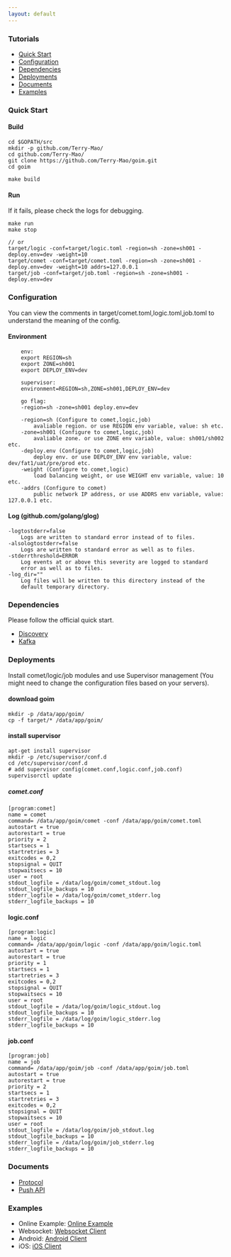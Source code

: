 ```yaml
---
layout: default
---
```


### Tutorials

- [Quick Start](#quick-start)
- [Configuration](#configuration)
- [Dependencies](#dependencies)
- [Deployments](#deployments)
- [Documents](#documents)
- [Examples](#examples)

### Quick Start

#### Build 

```
cd $GOPATH/src 
mkdir -p github.com/Terry-Mao/
cd github.com/Terry-Mao/
git clone https://github.com/Terry-Mao/goim.git
cd goim

make build
```

#### Run

If it fails, please check the logs for debugging.  

```
make run
make stop

// or
target/logic -conf=target/logic.toml -region=sh -zone=sh001 -deploy.env=dev -weight=10
target/comet -conf=target/comet.toml -region=sh -zone=sh001 -deploy.env=dev -weight=10 addrs=127.0.0.1
target/job -conf=target/job.toml -region=sh -zone=sh001 -deploy.env=dev
```

### Configuration

You can view the comments in target/comet.toml,logic.toml,job.toml to understand the meaning of the config.

#### Environment

```
    env:
    export REGION=sh
    export ZONE=sh001
    export DEPLOY_ENV=dev

    supervisor:
    environment=REGION=sh,ZONE=sh001,DEPLOY_ENV=dev

    go flag:
    -region=sh -zone=sh001 deploy.env=dev

    -region=sh (Configure to comet,logic,job)
        avaliable region. or use REGION env variable, value: sh etc.
    -zone=sh001 (Configure to comet,logic,job)
        avaliable zone. or use ZONE env variable, value: sh001/sh002 etc.
    -deploy.env (Configure to comet,logic,job)
        deploy env. or use DEPLOY_ENV env variable, value: dev/fat1/uat/pre/prod etc.
    -weight (Configure to comet,logic)
        load balancing weight, or use WEIGHT env variable, value: 10 etc.
    -addrs (Configure to comet)
        public network IP address, or use ADDRS env variable, value: 127.0.0.1 etc.
```

#### Log (github.com/golang/glog)

    -logtostderr=false
	    Logs are written to standard error instead of to files.
    -alsologtostderr=false
	    Logs are written to standard error as well as to files.
    -stderrthreshold=ERROR
	    Log events at or above this severity are logged to standard
	    error as well as to files.
    -log_dir=""
	    Log files will be written to this directory instead of the
	    default temporary directory.

### Dependencies

Please follow the official quick start.

* [Discovery](https://github.com/Bilibili/discovery)
* [Kafka](https://kafka.apache.org/quickstart)

### Deployments

Install comet/logic/job modules and use Supervisor management (You might need to change the configuration files based on your servers).

#### download goim
```
mkdir -p /data/app/goim/
cp -f target/* /data/app/goim/
```

#### install supervisor
```
apt-get install supervisor
mkdir -p /etc/supervisor/conf.d
cd /etc/supervisor/conf.d
# add supervisor config(comet.conf,logic.conf,job.conf)
supervisorctl update
```
##### comet.conf

```
[program:comet]
name = comet
command= /data/app/goim/comet -conf /data/app/goim/comet.toml
autostart = true
autorestart = true
priority = 2
startsecs = 1
startretries = 3
exitcodes = 0,2
stopsignal = QUIT
stopwaitsecs = 10
user = root
stdout_logfile = /data/log/goim/comet_stdout.log
stdout_logfile_backups = 10
stderr_logfile = /data/log/goim/comet_stderr.log
stderr_logfile_backups = 10
```
#### logic.conf

```
[program:logic]
name = logic
command= /data/app/goim/logic -conf /data/app/goim/logic.toml
autostart = true
autorestart = true
priority = 1
startsecs = 1
startretries = 3
exitcodes = 0,2
stopsignal = QUIT
stopwaitsecs = 10
user = root
stdout_logfile = /data/log/goim/logic_stdout.log
stdout_logfile_backups = 10
stderr_logfile = /data/log/goim/logic_stderr.log
stderr_logfile_backups = 10
```

#### job.conf

```
[program:job]
name = job
command= /data/app/goim/job -conf /data/app/goim/job.toml
autostart = true
autorestart = true
priority = 2
startsecs = 1
startretries = 3
exitcodes = 0,2
stopsignal = QUIT
stopwaitsecs = 10
user = root
stdout_logfile = /data/log/goim/job_stdout.log
stdout_logfile_backups = 10
stderr_logfile = /data/log/goim/job_stderr.log
stderr_logfile_backups = 10
```

### Documents
* [Protocol](../docs/protocol.html)
* [Push API](../docs/push.html)

### Examples
* Online Example: [Online Example](examples/)
* Websocket: [Websocket Client](https://github.com/Terry-Mao/goim/tree/master/examples/javascript)
* Android: [Android Client](https://github.com/roamdy/goim-sdk)
* iOS: [iOS Client](https://github.com/roamdy/goim-oc-sdk)
